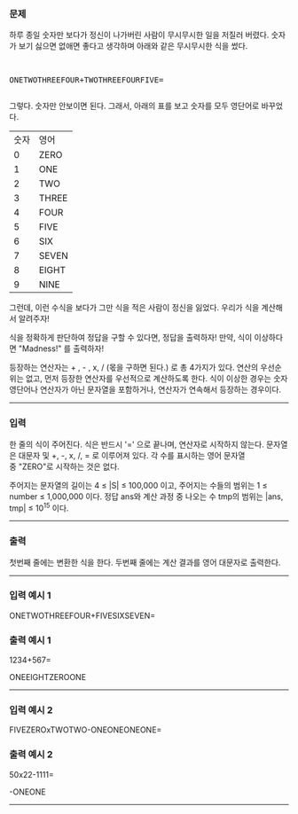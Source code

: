 ### 문제
<p>하루 종일 숫자만 보다가 정신이 나가버린 사람이 무시무시한 일을 저질러 버렸다. 숫자가 보기 싫으면 없애면 좋다고 생각하며 아래와 같은 무시무시한 식을 썼다.</p>
<pre>
ONETWOTHREEFOUR+TWOTHREEFOURFIVE=</pre>
<p>그렇다. 숫자만 안보이면 된다. 그래서, 아래의 표를 보고 숫자를 모두 영단어로 바꾸었다.</p>
<table class="table table-bordered table-center-20">
<tbody>
<tr>
<td>숫자</td>
<td>영어</td>
</tr>
<tr>
<td>0</td>
<td>ZERO</td>
</tr>
<tr>
<td>1</td>
<td>ONE</td>
</tr>
<tr>
<td>2</td>
<td>TWO</td>
</tr>
<tr>
<td>3</td>
<td>THREE</td>
</tr>
<tr>
<td>4</td>
<td>FOUR</td>
</tr>
<tr>
<td>5</td>
<td>FIVE</td>
</tr>
<tr>
<td>6</td>
<td>SIX</td>
</tr>
<tr>
<td>7</td>
<td>SEVEN</td>
</tr>
<tr>
<td>8</td>
<td>EIGHT</td>
</tr>
<tr>
<td>9</td>
<td>NINE</td>
</tr>
</tbody>
</table>
<p>그런데, 이런 수식을 보다가 그만 식을 적은 사람이 정신을 잃었다. 우리가 식을 계산해서 알려주자!</p>
<p>식을 정확하게 판단하여 정답을 구할 수 있다면, 정답을 출력하자! 만약, 식이 이상하다면 "Madness!" 를 출력하자!</p>
<p>등장하는 연산자는 + , - , x, / (몫을 구하면 된다.) 로 총 4가지가 있다. 연산의 우선순위는 없고, 먼저 등장한 연산자를 우선적으로 계산하도록 한다. 식이 이상한 경우는 숫자 영단어나 연산자가 아닌 문자열을 포함하거나, 연산자가 연속해서 등장하는 경우이다.</p>
<hr/>

### 입력
<p>한 줄의 식이 주어진다. 식은 반드시 '=' 으로 끝나며, 연산자로 시작하지 않는다. 문자열은 대문자 및 +, -, x, /, = 로 이루어져 있다. 각 수를 표시하는 영어 문자열 중 "ZERO"로 시작하는 것은 없다.</p>
<p>주어지는 문자열의 길이는 4 ≤ |S| ≤ 100,000 이고, 주어지는 수들의 범위는 1 ≤ number ≤ 1,000,000 이다. 정답 ans와 계산 과정 중 나오는 수 tmp의 범위는 |ans, tmp| ≤ 10<sup>15</sup> 이다.</p>
<hr/>

### 출력
<p>첫번째 줄에는 변환한 식을 한다. 두번째 줄에는 계산 결과를 영어 대문자로 출력한다.</p>
<hr/>

### 입력 예시 1
ONETWOTHREEFOUR+FIVESIXSEVEN=

### 출력 예시 1
1234+567=
ONEEIGHTZEROONE

<hr/>

### 입력 예시 2
FIVEZEROxTWOTWO-ONEONEONEONE=

### 출력 예시 2
50x22-1111=
-ONEONE

<hr/>

